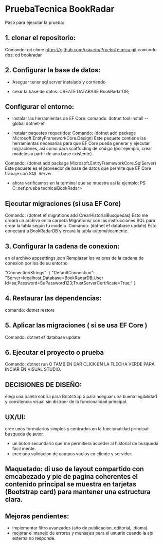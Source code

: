 # PruebaTecnica BookRadar
Paso para ejecutar la prueba:

## 1. clonar el repositorio:
Comando: git clone https://github.com/usuario/PruebaTecnica.git
comando dos: cd bookradar

## 2. Configurar la base de datos:

- Aseguar tener sql server instalado y corriendo

- crear la base de datos:
CREATE DATABASE BookRadarDB;

## Configurar el entorno:
- Instalar las herramientas de EF Core: 
comando: dotnet tool install --global dotnet-ef

- Instalar paquetes requeridos:
Comando: (dotnet add package Microsoft.EntityFrameworkCore.Design)   Este paquete contiene las herramientas necesarias para que EF Core pueda generar y ejecutar migraciones, así como para scaffolding de código (por ejemplo, crear modelos a partir de una base existente).

Comando: (dotnet add package Microsoft.EntityFrameworkCore.SqlServer)  Este paquete es el proveedor de base de datos que permite que EF Core trabaje con SQL Server.

- ahora verificamos en la terminal que se muestre asi la ejemplo: PS C:\.net\prueba tecnica\BookRadar>

## Ejecutar migraciones (si usa EF Core) 
Comando: (dotnet ef migrations add CrearHistorialBusquedas) Esto me creará un archivo en la carpeta Migrations/ con las instrucciones SQL para crear la tabla según tu modelo.
Comando: (dotnet ef database update) Esto conectará a BookRadarDB y creará la tabla automáticamente.




## 3. Configurar la cadena de conexion:
en el archivo appsettings.json  Remplazar los valores de la cadena de conexion por los de su entorno

"ConnectionStrings": {
  "DefaultConnection": "Server=localhost;Database=BookRadarDB;User Id=sa;Password=SuPassword123;TrustServerCertificate=True;"
}

## 4. Restaurar las dependencias:
comando: dotnet restore

## 5. Aplicar las migraciones ( si se usa EF Core )
Comando: dotnet ef database update

## 6. Ejecutar el proyecto o prueba
Comando: dotnet run        O TAMBIEN DAR CLICK EN LA FLECHA VERDE PARA INCIAR EN VISUAL STUDIO.

## DECISIONES DE DISEÑO:
elegi una paleta sobria para Bootstrap 5 para aseguar una buena legibilidad y consitencia visual sin distraer de la funcionalidad principal.

## UX/UI:
cree unos formularios simples y centrados en la funcionalidad principal: busqueda de autor.
- un boton secundario que me permitiera acceder al historial de busqueda facil mente.
- cree una validacion de campos vacios en cliente y servidor.

## Maquetado: di uso de layout compartido con emcabezado y pie de pagina coherentes el contenido principal se muestra en tarjetas (Bootstrap card) para mantener una estructura clara.

## Mejoras pendientes:

- implementar filtro avanzados (año de publicacion, editorial, idioma)
- mejorar el manejo de errores y mensajes para el usuario cuando la api externa no responde.
